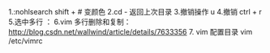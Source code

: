 1.:nohlsearch  shift + # 变颜色
2.cd - 返回上次目录
3.撤销操作 u
4.撤销 ctrl + r
5.选中多行 ：
6.vim 多行删除和复制： http://blog.csdn.net/wallwind/article/details/7633356
7. vim 配置目录 vim /etc/vimrc  